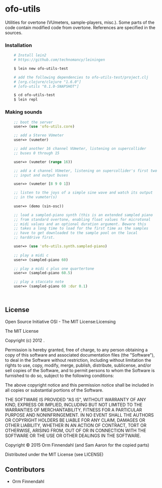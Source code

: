 # ofo-utils

Utilities for overtone (VUmeters, sample-players, misc.). Some parts
of the code contain modified code from overtone. References are
specified in the sources.

### Installation

```sh
    # Install lein2
    # https://github.com/technomancy/leiningen

    $ lein new ofo-utils-test

    # add the following dependencies to ofo-utils-test/project.clj
    # [org.clojure/clojure "1.6.0"]
    # [ofo-utils "0.1.0-SNAPSHOT"]

    $ cd ofo-utils-test
    $ lein repl
```

### Making sounds


```clj
    ;; boot the server
    user=> (use 'ofo-utils.core)

    ;; add a Stereo VUmeter
    user=> (vumeter)

    ;; add another 16 channel VUmeter, listening on supercollider
    ;; buses 0 through 15

    user=> (vumeter (range 16))

    ;; add a 4 channel VUmeter, listening on supercollider's first two
    ;; input and output buses

    user=> (vumeter [8 9 0 1])

    ;; listen to the joys of a simple sine wave and watch its output
    ;; in the vumeter(s)
    
    user=> (demo (sin-osc))

    ;; load a sampled-piano synth (this is an extended sampled piano
    ;; from standard overtone, enabling float values for microtonal
    ;; midi values and an optional duration argument. Beware this
    ;; takes a long time to load for the first time as the samples
    ;; have to get downloaded to the sample pool on the local
    ;; harddrive first.

    user=> (use 'ofo-utils.synth.sampled-piano)
    
    ;; play a midi c
    user=> (sampled-piano 60)

    ;; play a midi c plus one quartertone
    user=> (sampled-piano 60.5)

    ;; play a staccato note
    user=> (sampled-piano 60 :dur 0.1)




```



## License

Open Source Initiative OSI - The MIT License:Licensing

The MIT License

Copyright (c) 2012 <All contributors listed in the README.md file>.

Permission is hereby granted, free of charge, to any person obtaining a copy
of this software and associated documentation files (the "Software"), to deal
in the Software without restriction, including without limitation the rights
to use, copy, modify, merge, publish, distribute, sublicense, and/or sell
copies of the Software, and to permit persons to whom the Software is
furnished to do so, subject to the following conditions:

The above copyright notice and this permission notice shall be included in
all copies or substantial portions of the Software.

THE SOFTWARE IS PROVIDED "AS IS", WITHOUT WARRANTY OF ANY KIND, EXPRESS OR
IMPLIED, INCLUDING BUT NOT LIMITED TO THE WARRANTIES OF MERCHANTABILITY,
FITNESS FOR A PARTICULAR PURPOSE AND NONINFRINGEMENT. IN NO EVENT SHALL THE
AUTHORS OR COPYRIGHT HOLDERS BE LIABLE FOR ANY CLAIM, DAMAGES OR OTHER
LIABILITY, WHETHER IN AN ACTION OF CONTRACT, TORT OR OTHERWISE, ARISING FROM,
OUT OF OR IN CONNECTION WITH THE SOFTWARE OR THE USE OR OTHER DEALINGS IN
THE SOFTWARE.
    

Copyright © 2015 Orm Finnendahl (and Sam Aaron for the copied parts)

Distributed under the MIT License (see LICENSE)

## Contributors

* Orm Finnendahl


